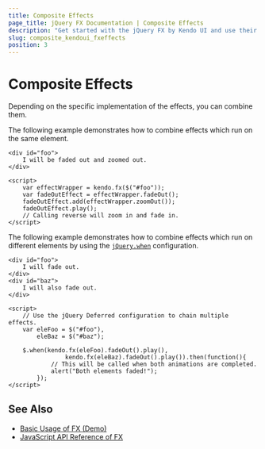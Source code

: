 ```yaml
---
title: Composite Effects
page_title: jQuery FX Documentation | Composite Effects
description: "Get started with the jQuery FX by Kendo UI and use their composite effects."
slug: composite_kendoui_fxeffects
position: 3
---
```


# Composite Effects

Depending on the specific implementation of the effects, you can combine them.

The following example demonstrates how to combine effects which run on the same element.

    <div id="foo">
        I will be faded out and zoomed out.
    </div>

    <script>
        var effectWrapper = kendo.fx($("#foo"));
        var fadeOutEffect = effectWrapper.fadeOut();
        fadeOutEffect.add(effectWrapper.zoomOut());
        fadeOutEffect.play();
        // Calling reverse will zoom in and fade in.
    </script>

The following example demonstrates how to combine effects which run on different elements by using the [`jQuery.when`](https://api.jquery.com/jQuery.when/) configuration.

    <div id="foo">
        I will fade out.
    </div>
    <div id="baz">
        I will also fade out.
    </div>

    <script>
        // Use the jQuery Deferred configuration to chain multiple effects.
        var eleFoo = $("#foo"),
            eleBaz = $("#baz");

        $.when(kendo.fx(eleFoo).fadeOut().play(),
                    kendo.fx(eleBaz).fadeOut().play()).then(function(){
                // This will be called when both animations are completed.
                alert("Both elements faded!");
            });
    </script>

## See Also

* [Basic Usage of FX (Demo)](https://demos.telerik.com/kendo-ui/fx/expand)
* [JavaScript API Reference of FX](/api/javascript/effects/common)
